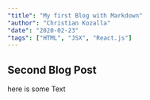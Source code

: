 ```yaml
---
"title": "My first Blog with Markdown"
"author": "Christian Kozalla"
"date": "2020-02-23"
"tags": ["HTML", "JSX", "React.js"]
---
```


## Second Blog Post

here is some Text
